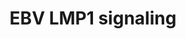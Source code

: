 ---
annotations:
- type: Pathway Ontology
  value: signaling pathway
authors:
- MaintBot
- Susan
description: based on science-slides...
last-edited: 2016-07-25
organisms:
- Pan troglodytes
redirect_from:
- /index.php/Pathway:WP866
- /instance/WP866
schema-jsonld:
- '@context': https://schema.org/
  '@id': https://wikipathways.github.io/pathways/WP866.html
  '@type': Dataset
  creator:
    '@type': Organization
    name: WikiPathways
  description: based on science-slides...
  keywords:
  - TRADD
  - MAP3K14
  - A2T6W4_PANTR
  - MAP3K7
  - I-Kappa-B
  - CCL20
  - SFC complex
  - PDLIM7
  - MAPK1
  - MAPK8
  - IRAK1
  - NFKB1
  - IKBKB
  - TRAF6
  - CCL5
  - XR_024271.1
  - IFNB1
  - HSP90AA1
  - TNFA_PANTR
  - TRAF1
  - CHUK
  - IKK-gamma
  - IL8
  - MAP3K3
  license: CC0
  name: EBV LMP1 signaling
seo: CreativeWork
title: EBV LMP1 signaling
wpid: WP866
---